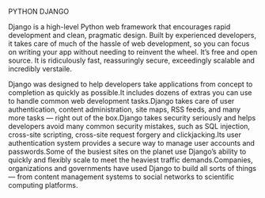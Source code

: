 PYTHON DJANGO

Django is a high-level Python web framework that encourages rapid development and clean, pragmatic design. Built by experienced developers, it takes care of much of the hassle of web development, so you can focus on writing your app without needing to reinvent the wheel. It’s free and open source. It is ridiculously fast, reassuringly secure, exceedingly scalable and incredibly verstaile. 

Django was designed to help developers take applications from concept to completion as quickly as possible.It includes dozens of extras you can use to handle common web development tasks.Django takes care of user authentication, content administration, site maps, RSS feeds, and many more tasks — right out of the box.Django takes security seriously and helps developers avoid many common security mistakes, such as SQL injection, cross-site scripting, cross-site request forgery and clickjacking.Its user authentication system provides a secure way to manage user accounts and passwords.Some of the busiest sites on the planet use Django’s ability to quickly and flexibly scale to meet the heaviest traffic demands.Companies, organizations and governments have used Django to build all sorts of things — from content management systems to social networks to scientific computing platforms.





